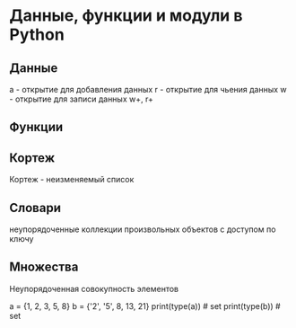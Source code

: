 # Данные, функции и модули в Python

## Данные
а - открытие для добавления данных
r - открытие для чьения данных
w - открытие для записи данных
w+, r+

## Функции


## Кортеж

Кортеж - неизменяемый список

## Словари

неупорядоченные коллекции произвольных объектов с доступом по ключу

## Множества

Неупорядоченная совокупность элементов

a = {1, 2, 3, 5, 8}
b = {'2', '5', 8, 13, 21}
print(type(a)) # set
print(type(b)) # set